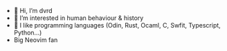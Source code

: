 - 👋 Hi, I’m dvrd
- 👀 I’m interested in human behaviour & history
- 🌱 I like programming languages (Odin, Rust, Ocaml, C, Swfit, Typescript, Python...)
- Big Neovim fan

<!---
dvrd/dvrd is a ✨ special ✨ repository because its `README.md` (this file) appears on your GitHub profile.
You can click the Preview link to take a look at your changes.
--->
